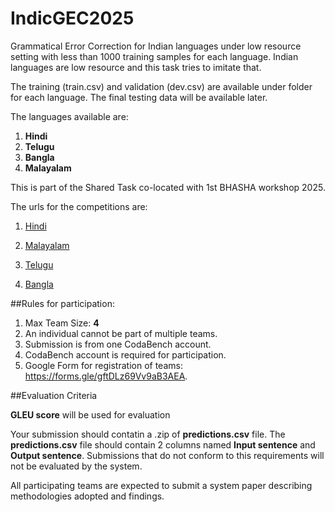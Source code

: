 # IndicGEC2025

Grammatical Error Correction for Indian languages under low resource setting with less than 1000 training samples for each language. Indian languages are low resource and this task tries to imitate that.

The training (train.csv) and validation (dev.csv) are available under folder for each language.
The final testing data will be available later.

The languages available are:

1. **Hindi**
2. **Telugu**
3. **Bangla** 
4. **Malayalam**

This is part of the Shared Task co-located with 1st BHASHA workshop 2025.

The urls for the competitions are:

1. [Hindi](https://www.codabench.org/competitions/10473/?secret_key=1eb6b6b4-bdcb-4d26-8d63-2cb826d7af9e)

2. [Malayalam](https://www.codabench.org/competitions/10475/?secret_key=151c0997-3c00-4068-b351-b8cf0bf03052)

3. [Telugu](https://www.codabench.org/competitions/10477/?secret_key=2aeb9352-6f6f-4642-8c61-182c16d59a39)

4. [Bangla](https://www.codabench.org/competitions/10482/?secret_key=f4ee606f-a9cb-4092-ad1c-f3cc82d5f5c5)

##Rules for participation:

1. Max Team Size: **4**
2. An individual cannot be part of multiple teams.
3. Submission is from one CodaBench account.
4. CodaBench account is required for participation.
5. Google Form for registration of teams: https://forms.gle/gftDLz69Vv9aB3AEA.

##Evaluation Criteria

**GLEU score** will be used for evaluation

Your submission should contatin a .zip of **predictions.csv** file. The **predictions.csv** file should contain 2 columns named
**Input sentence** and **Output sentence**.
Submissions that do not conform to this requirements will not be evaluated by the system.

All participating teams are expected to submit a system paper describing methodologies adopted and findings.



